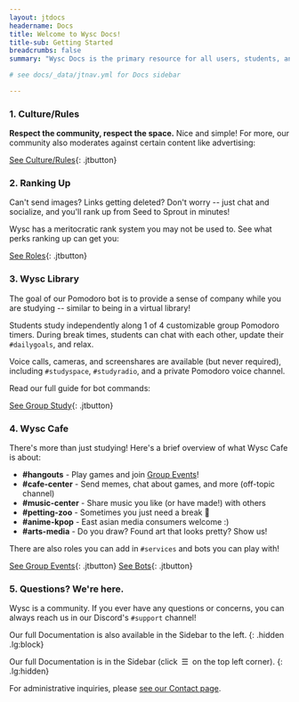 ```yaml
---
layout: jtdocs
headername: Docs
title: Welcome to Wysc Docs!
title-sub: Getting Started
breadcrumbs: false
summary: "Wysc Docs is the primary resource for all users, students, and visitors of Wysc. Get started in 5 easy steps:"

# see docs/_data/jtnav.yml for Docs sidebar

---
```


<!-- ![Wysc Docs landing image](/media/ben-white-eeiAnugy2Hs-unsplash_c3.jpg){: .w-full .sm:w-1/2 .xl:w-2/3} -->

### 1. Culture/Rules

**Respect the community, respect the space.** Nice and simple! For more, our community also moderates against certain content like advertising:

[See Culture/Rules](/docs/culture){: .jtbutton}

### 2. Ranking Up

Can't send images? Links getting deleted? Don't worry -- just chat and socialize, and you'll rank up from Seed to Sprout in minutes!

Wysc has a meritocratic rank system you may not be used to. See what perks ranking up can get you:

[See Roles](/docs/roles){: .jtbutton}

### 3. Wysc Library

The goal of our Pomodoro bot is to provide a sense of company while you are studying -- similar to being in a virtual library!

Students study independently along 1 of 4 customizable group Pomodoro timers. During break times, students can chat with each other, update their `#dailygoals`, and relax.

Voice calls, cameras, and screenshares are available (but never required), including `#studyspace`, `#studyradio`, and a private Pomodoro voice channel.

Read our full guide for bot commands:

[See Group Study](/docs/study){: .jtbutton}



### 4. Wysc Cafe

There's more than just studying! Here's a brief overview of what Wysc Cafe is about:

- **#hangouts** - Play games and join [Group Events](/docs/events)!
- **#cafe-center** - Send memes, chat about games, and more (off-topic channel)
- **#music-center** - Share music you like (or have made!) with others
- **#petting-zoo** - Sometimes you just need a break 🐾
- **#anime-kpop** - East asian media consumers welcome :)
- **#arts-media** - Do you draw? Found art that looks pretty? Show us!

There are also roles you can add in `#services` and bots you can play with!

[See Group Events](/docs/events){: .jtbutton}
[See Bots](/docs/bots){: .jtbutton}


### 5. Questions? We're here.

Wysc is a community. If you ever have any questions or concerns, you can always reach us in our Discord's `#support` channel!

Our full Documentation is also available in the Sidebar to the left.
{: .hidden .lg:block}

Our full Documentation is in the Sidebar (click&ensp;&#9776;&ensp;on the top left corner).
{: .lg:hidden}

For administrative inquiries, please [see our Contact page](/docs/contact).
